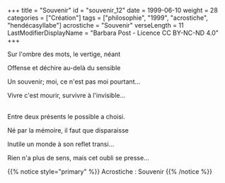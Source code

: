 +++
title = "Souvenir"
id = "souvenir_12"
date = 1999-06-10
weight = 28
categories = ["Création"]
tags = ["philosophie", "1999", "acrostiche", "hendécasyllabe"]
acrostiche = "Souvenir"
verseLength = 11
LastModifierDisplayName = "Barbara Post - Licence CC BY-NC-ND 4.0"
+++

Sur l'ombre des mots, le vertige, néant

Offense et déchire au-delà du sensible

Un souvenir; moi, ce n'est pas moi pourtant...

Vivre c'est mourir, survivre à l'invisible...

 \
Entre deux présents le possible a choisi.

Né par la mémoire, il faut que disparaisse

Inutile un monde à son reflet transi...

Rien n'a plus de sens, mais cet oubli se presse...

{{% notice style="primary" %}}
Acrostiche : Souvenir
{{% /notice %}}
